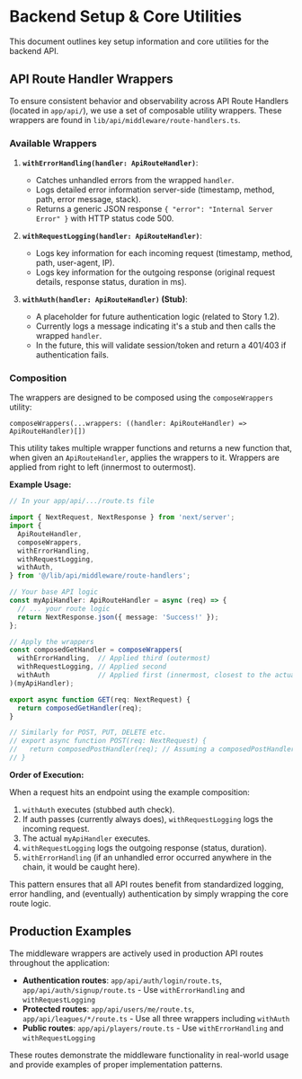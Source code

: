 # Backend Setup & Core Utilities

This document outlines key setup information and core utilities for the backend API.

## API Route Handler Wrappers

To ensure consistent behavior and observability across API Route Handlers (located in `app/api/`), we use a set of composable utility wrappers. These wrappers are found in `lib/api/middleware/route-handlers.ts`.

### Available Wrappers

1.  **`withErrorHandling(handler: ApiRouteHandler)`**:
    *   Catches unhandled errors from the wrapped `handler`.
    *   Logs detailed error information server-side (timestamp, method, path, error message, stack).
    *   Returns a generic JSON response `{ "error": "Internal Server Error" }` with HTTP status code 500.

2.  **`withRequestLogging(handler: ApiRouteHandler)`**:
    *   Logs key information for each incoming request (timestamp, method, path, user-agent, IP).
    *   Logs key information for the outgoing response (original request details, response status, duration in ms).

3.  **`withAuth(handler: ApiRouteHandler)` (Stub)**:
    *   A placeholder for future authentication logic (related to Story 1.2).
    *   Currently logs a message indicating it's a stub and then calls the wrapped `handler`.
    *   In the future, this will validate session/token and return a 401/403 if authentication fails.

### Composition

The wrappers are designed to be composed using the `composeWrappers` utility:

`composeWrappers(...wrappers: ((handler: ApiRouteHandler) => ApiRouteHandler)[])`

This utility takes multiple wrapper functions and returns a new function that, when given an `ApiRouteHandler`, applies the wrappers to it. Wrappers are applied from right to left (innermost to outermost).

**Example Usage:**

```typescript
// In your app/api/.../route.ts file

import { NextRequest, NextResponse } from 'next/server';
import {
  ApiRouteHandler,
  composeWrappers,
  withErrorHandling,
  withRequestLogging,
  withAuth,
} from '@/lib/api/middleware/route-handlers';

// Your base API logic
const myApiHandler: ApiRouteHandler = async (req) => {
  // ... your route logic
  return NextResponse.json({ message: 'Success!' });
};

// Apply the wrappers
const composedGetHandler = composeWrappers(
  withErrorHandling,  // Applied third (outermost)
  withRequestLogging, // Applied second
  withAuth            // Applied first (innermost, closest to the actual handler)
)(myApiHandler);

export async function GET(req: NextRequest) {
  return composedGetHandler(req);
}

// Similarly for POST, PUT, DELETE etc.
// export async function POST(req: NextRequest) {
//   return composedPostHandler(req); // Assuming a composedPostHandler
// }

```

**Order of Execution:**

When a request hits an endpoint using the example composition:

1.  `withAuth` executes (stubbed auth check).
2.  If auth passes (currently always does), `withRequestLogging` logs the incoming request.
3.  The actual `myApiHandler` executes.
4.  `withRequestLogging` logs the outgoing response (status, duration).
5.  `withErrorHandling` (if an unhandled error occurred anywhere in the chain, it would be caught here).

This pattern ensures that all API routes benefit from standardized logging, error handling, and (eventually) authentication by simply wrapping the core route logic.

## Production Examples

The middleware wrappers are actively used in production API routes throughout the application:

- **Authentication routes**: `app/api/auth/login/route.ts`, `app/api/auth/signup/route.ts` - Use `withErrorHandling` and `withRequestLogging`
- **Protected routes**: `app/api/users/me/route.ts`, `app/api/leagues/*/route.ts` - Use all three wrappers including `withAuth`
- **Public routes**: `app/api/players/route.ts` - Use `withErrorHandling` and `withRequestLogging`

These routes demonstrate the middleware functionality in real-world usage and provide examples of proper implementation patterns.